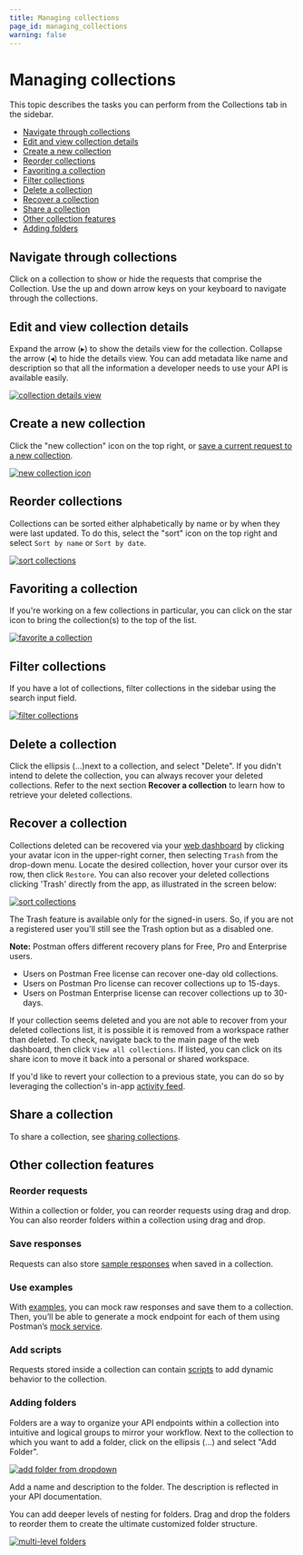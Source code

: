 ```yaml
---
title: Managing collections
page_id: managing_collections
warning: false
---
```


# Managing collections

This topic describes the tasks you can perform from the Collections tab in the sidebar.

* [Navigate through collections](managing_collections.md#navigate-through-collections)
* [Edit and view collection details](managing_collections.md#edit-and-view-collection-details)
* [Create a new collection](managing_collections.md#create-a-new-collection)
* [Reorder collections](managing_collections.md#reorder-collections)
* [Favoriting a collection](managing_collections.md#favoriting-a-collection)
* [Filter collections](managing_collections.md#filter-collections)
* [Delete a collection](managing_collections.md#delete-a-collection)
* [Recover a collection](managing_collections.md#recover-a-collection)
* [Share a collection](managing_collections.md#share-a-collection)
* [Other collection features](managing_collections.md#other-collection-features)
* [Adding folders](managing_collections.md#adding-folders)

## Navigate through collections

Click on a collection to show or hide the requests that comprise the Collection. Use the up and down arrow keys on your keyboard to navigate through the collections.

## Edit and view collection details

Expand the arrow \(▸\) to show the details view for the collection. Collapse the arrow \(◂\) to hide the details view. You can add metadata like name and description so that all the information a developer needs to use your API is available easily.

[![collection details view](https://s3.amazonaws.com/postman-static-getpostman-com/postman-docs/Collection_Details_View_New.png)](https://s3.amazonaws.com/postman-static-getpostman-com/postman-docs/Collection_Details_View_New.png)

## Create a new collection

Click the "new collection" icon on the top right, or [save a current request to a new collection](/postman/collections/creating_collections.md).

[![new collection icon](https://s3.amazonaws.com/postman-static-getpostman-com/postman-docs/WS-create-new-collection-sidebar.png)](https://s3.amazonaws.com/postman-static-getpostman-com/postman-docs/WS-create-new-collection-sidebar.png)

## Reorder collections

Collections can be sorted either alphabetically by name or by when they were last updated. To do this, select the "sort" icon on the top right and select `Sort by name` or `Sort by date`.

[![sort collections](https://s3.amazonaws.com/postman-static-getpostman-com/postman-docs/WS-reorder-collections-sidebar.png)](https://s3.amazonaws.com/postman-static-getpostman-com/postman-docs/WS-reorder-collections-sidebar.png)

## Favoriting a collection

If you're working on a few collections in particular, you can click on the star icon to bring the collection\(s\) to the top of the list.

[![favorite a collection](https://s3.amazonaws.com/postman-static-getpostman-com/postman-docs/WS-favorite-sidebar+copy.png)](https://s3.amazonaws.com/postman-static-getpostman-com/postman-docs/WS-favorite-sidebar+copy.png)

## Filter collections

If you have a lot of collections, filter collections in the sidebar using the search input field.

[![filter collections](https://s3.amazonaws.com/postman-static-getpostman-com/postman-docs/WS-filter-collections-sidebar.png)](https://s3.amazonaws.com/postman-static-getpostman-com/postman-docs/WS-filter-collections-sidebar.png)

## Delete a collection

Click the ellipsis \(...\)next to a collection, and select "Delete". If you didn't intend to delete the collection, you can always recover your deleted collections. Refer to the next section **Recover a collection** to learn how to retrieve your deleted collections.

## Recover a collection

Collections deleted can be recovered via your [web dashboard](https://app.getpostman.com/) by clicking your avatar icon in the upper-right corner, then selecting `Trash` from the drop-down menu. Locate the desired collection, hover your cursor over its row, then click `Restore`. You can also recover your deleted collections clicking 'Trash' directly from the app, as illustrated in the screen below:

[![sort collections](https://s3.amazonaws.com/postman-static-getpostman-com/postman-docs/Trash2.png)](https://s3.amazonaws.com/postman-static-getpostman-com/postman-docs/Trash2.png)

The Trash feature is available only for the signed-in users. So, if you are not a registered user you'll still see the Trash option but as a disabled one.

**Note:** Postman offers different recovery plans for Free, Pro and Enterprise users.

* Users on Postman Free license can recover one-day old collections.
* Users on Postman Pro license can recover collections up to 15-days.
* Users on Postman Enterprise license can recover collections up to 30-days.

If your collection seems deleted and you are not able to recover from your deleted collections list, it is possible it is removed from a workspace rather than deleted. To check, navigate back to the main page of the web dashboard, then click `View all collections`. If listed, you can click on its share icon to move it back into a personal or shared workspace.

If you'd like to revert your collection to a previous state, you can do so by leveraging the collection's in-app [activity feed](/postman/workspaces/activity_feed_and_restoring_collections.md).

## Share a collection

To share a collection, see [sharing collections](/postman/collections/sharing_collections.md).

## Other collection features

### Reorder requests

Within a collection or folder, you can reorder requests using drag and drop. You can also reorder folders within a collection using drag and drop.

### Save responses

Requests can also store [sample responses](/postman/sending_api_requests/responses.md) when saved in a collection.

### Use examples

With [examples](/postman/collections/examples.md), you can mock raw responses and save them to a collection. Then, you’ll be able to generate a mock endpoint for each of them using Postman’s [mock service](/postman/mock_servers/intro_to_mock_servers.md).

### Add scripts

Requests stored inside a collection can contain [scripts](/postman/scripts/intro_to_scripts.md) to add dynamic behavior to the collection.

### Adding folders

Folders are a way to organize your API endpoints within a collection into intuitive and logical groups to mirror your workflow. Next to the collection to which you want to add a folder, click on the ellipsis \(...\) and select "Add Folder".

[![add folder from dropdown](https://s3.amazonaws.com/postman-static-getpostman-com/postman-docs/Add_Folder_Dropdown.png)](https://s3.amazonaws.com/postman-static-getpostman-com/postman-docs/Add_Folder_Dropdown.png)

Add a name and description to the folder. The description is reflected in your API documentation.

You can add deeper levels of nesting for folders. Drag and drop the folders to reorder them to create the ultimate customized folder structure.

[![multi-level folders](https://s3.amazonaws.com/postman-static-getpostman-com/postman-docs/Collections_Folder_View.png)](https://s3.amazonaws.com/postman-static-getpostman-com/postman-docs/Collections_Folder_View.png)

